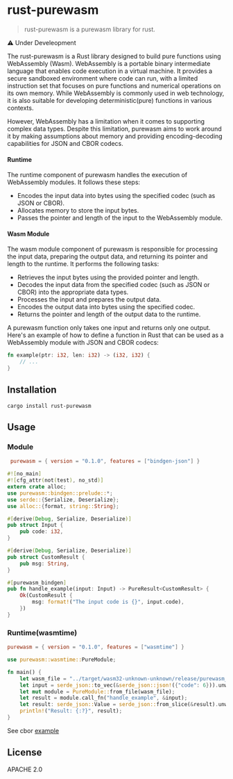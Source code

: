 # rust-purewasm

> rust-purewasm is a purewasm library for rust.

⚠  Under Develeopment 

The rust-purewasm is a Rust library designed to build pure functions using WebAssembly (Wasm). WebAssembly is a portable binary intermediate language that enables code execution in a virtual machine. It provides a secure sandboxed environment where code can run, with a limited instruction set that focuses on pure functions and numerical operations on its own memory. While WebAssembly is commonly used in web technology, it is also suitable for developing deterministic(pure) functions in various contexts.

However, WebAssembly has a limitation when it comes to supporting complex data types. Despite this limitation, purewasm aims to work around it by making assumptions about memory and providing encoding-decoding capabilities for JSON and CBOR codecs. 

#### Runtime

The runtime component of purewasm handles the execution of WebAssembly modules. It follows these steps:

- Encodes the input data into bytes using the specified codec (such as JSON or CBOR).
- Allocates memory to store the input bytes.
- Passes the pointer and length of the input to the WebAssembly module.

#### Wasm Module

The wasm module component of purewasm is responsible for processing the input data, preparing the output data, and returning its pointer and length to the runtime. It performs the following tasks:

- Retrieves the input bytes using the provided pointer and length.
- Decodes the input data from the specified codec (such as JSON or CBOR) into the appropriate data types.
- Processes the input and prepares the output data.
- Encodes the output data into bytes using the specified codec.
- Returns the pointer and length of the output data to the runtime.

A purewasm function only takes one input and returns only one output. Here's an example of how to define a function in Rust that can be used as a WebAssembly module with JSON and CBOR codecs:
```rust
fn example(ptr: i32, len: i32) -> (i32, i32) {
    // ...
}
```


## Installation

```
cargo install rust-purewasm
```

## Usage

### Module 

```toml
 purewasm = { version = "0.1.0", features = ["bindgen-json"] } 
```

```rust
#![no_main]
#![cfg_attr(not(test), no_std)]
extern crate alloc;
use purewasm::bindgen::prelude::*;
use serde::{Serialize, Deserialize};
use alloc::{format, string::String};

#[derive(Debug, Serialize, Deserialize)]
pub struct Input {
    pub code: i32,
}

#[derive(Debug, Serialize, Deserialize)]
pub struct CustomResult {
    pub msg: String,
}

#[purewasm_bindgen]
pub fn handle_example(input: Input) -> PureResult<CustomResult> {
    Ok(CustomResult {
        msg: format!("The input code is {}", input.code),
    })
}
```

### Runtime(wasmtime)

```toml
purewasm = { version = "0.1.0", features = ["wasmtime"] } 
```

```rust
use purewasm::wasmtime::PureModule;

fn main() {
    let wasm_file = "../target/wasm32-unknown-unknown/release/purewasm_json_module.wasm";
    let input = serde_json::to_vec(&serde_json::json!({"code": 6})).unwrap();
    let mut module = PureModule::from_file(wasm_file);
    let result = module.call_fn("handle_example", &input);
    let result: serde_json::Value = serde_json::from_slice(&result).unwrap();
    println!("Result: {:?}", result);
}

```

See cbor [example](https://github.com/purewasm/rust-purewasm/tree/main/examples/cbor)

## License

APACHE 2.0